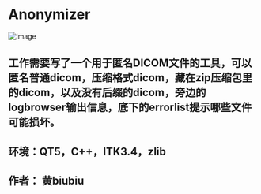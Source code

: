# Anonymizer

![image](https://github.com/bill4278/Anonymizer/blob/master/snapshot.gif)

## 工作需要写了一个用于匿名DICOM文件的工具，可以匿名普通dicom，压缩格式dicom，藏在zip压缩包里的dicom，以及没有后缀的dicom，旁边的logbrowser输出信息，底下的errorlist提示哪些文件可能损坏。

## 环境：QT5，C++，ITK3.4，zlib

## 作者： 黄biubiu

